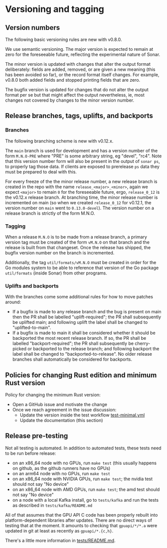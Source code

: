 # Versioning and tagging

## Version numbers

The following basic versioning rules are new with v0.8.0.

We use semantic versioning.  The major version is expected to remain at zero for the foreseeable
future, reflecting the experimental nature of Sonar.

The minor version is updated with changes that alter the output format deliberately: fields are
added, removed, or are given a new meaning (this has been avoided so far), or the record format
itself changes.  For example, v0.8.0 both added fields and stopped printing fields that are zero.

The bugfix version is updated for changes that do not alter the output format per se but that might
affect the output nevertheless, ie, most changes not covered by changes to the minor version number.


## Release branches, tags, uplifts, and backports

### Branches

The following branching scheme is new with v0.12.x.

The `main` branch is used for development and has a version number of the form `M.N.O-PRE` where
"PRE" is some arbitrary string, eg "devel", "rc4".  Note that this version number form will also be
present in the output of `sonar ps`, to properly tag those data.  If clients are exposed to
prerelease `ps` data they must be prepared to deal with this.

For every freeze of the the minor release number, a new release branch is created in the repo with
the name `release_<major>_<minor>`, again we expect `<major>` to remain `0` for the foreseeable
future, ergo, `release_0_12` is the v0.12.x release branch.  At branching time, the minor release
number is incremented on main (so when we created `release_0_12` for v0.12.1, the version number on
`main` went to `0.13.0-devel`).  The version number on a release branch is strictly of the form
M.N.O.

### Tagging

When a release `M.N.O` is to be made from a release branch, a primary version tag must be created of
the form `vM.N.O` on that branch and the release is built from that changeset.  Once the release has
shipped, the bugfix version number on the branch is incremented.

Additionally, the tag `util/formats/vM.N.O` must be created in order for the Go modules system to be
able to reference that version of the Go package `util/formats` (inside Sonar) from other programs.

### Uplifts and backports

With the branches come some additional rules for how to move patches around:

- If a bugfix is made to any release branch and the bug is present on main then the PR shall be
  labelled "uplift-required"; the PR shall subsequently be uplifted main; and following uplift the
  label shall be changed to "uplifted-to-main".
- If a bugfix is made to main it shall be considered whether it should be backported the most recent
  release branch.  If so, the PR shall be labelled "backport-required"; the PR shall subsequently be
  cherry-picked or backported to the release branch; and following backport the label shall be
  changed to "backported-to-release".  No older release branches shall automatically be considered
  for backports.


## Policies for changing Rust edition and minimum Rust version

Policy for changing the minimum Rust version:
- Open a GitHub issue and motivate the change
- Once we reach agreement in the issue discussion:
  - Update the version inside the test workflow [test-minimal.yml](.github/workflows/test-minimal.yml)
  - Update the documentation (this section)


## Release pre-testing

Not all testing is automated.  In addition to automated tests, these tests need to be run before
release:

- on an x86_64 node with no GPUs, run `make test` (this usually happens on github, as the github
  runners have no GPUs)
- on an arm64 node with no GPUs, run `make test`
- on an x86_64 node with NVIDIA GPUs, run `make test`; the nvidia test should not say "No device"
- on an x86_64 node with AMD GPUs, run `make test`; the amd test should not say "No device"
- on a node with a local Kafka install, go to `tests/kafka` and run the tests as described
  in `tests/kafka/README.md`

All of that assumes that the GPU API C code has been properly rebuilt into platform-dependent
libraries after updates.  There are no direct ways of testing that at the moment.  It amounts to
checking that `gpuapi/*/*.a` were updated in git at least as recently as `gpuapi/*.{c,h}`.

There's a little more information in [tests/README.md](../tests/README.md).
